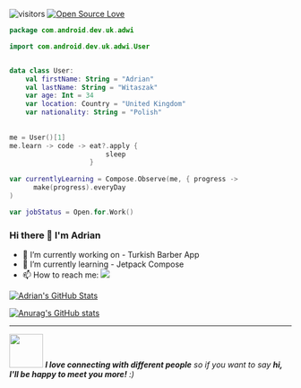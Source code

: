![visitors](https://visitor-badge.laobi.icu/badge?page_id=adimanwit)
[![Open Source Love](https://badges.frapsoft.com/os/v1/open-source.svg?v=102)](https://github.com/ellerbrock/open-source-badge/)


```kotlin
package com.android.dev.uk.adwi

import com.android.dev.uk.adwi.User


data class User:
    val firstName: String = "Adrian"
    val lastName: String = "Witaszak"
    var age: Int = 34
    var location: Country = "United Kingdom"
    var nationality: String = "Polish"
   
   
me = User()[1]
me.learn -> code -> eat?.apply {
                        sleep                      
                    }
                   
var currentlyLearning = Compose.Observe(me, { progress ->
      make(progress).everyDay
)

var jobStatus = Open.for.Work()
```

### Hi there 👋 I'm Adrian

- 🔭 I’m currently working on - Turkish Barber App
- 🌱 I’m currently learning - Jetpack Compose
- 📫 How to reach me: ![](https://img.shields.io/twitter/url?style=social&url=https%3A%2F%2Ftwitter.com%2Fadrianwita)

<a href="https://github.com/adimanwit">
  <img align="center" src="https://github-readme-stats.vercel.app/api/top-langs/?username=adimanwit&hide=c%2B%2B,c,matlab,assembly&title_color=6aa6f8&text_color=8a919a&icon_color=6aa6f8&bg_color=22272e" alt="Adrian's GitHub Stats" />
</a> 

[![Anurag's GitHub stats](https://github-readme-stats.vercel.app/api?username=adimanwit)](https://github.com/anuraghazra/github-readme-stats)

--------------- 

<img src="https://media.giphy.com/media/LnQjpWaON8nhr21vNW/giphy.gif" width="60"> <em><b>I love connecting with different people</b> so if you want to say <b>hi, I'll be happy to meet you more!</b> :)</em>

